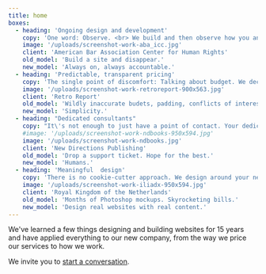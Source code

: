 ```yaml
---
title: home
boxes:
  - heading: 'Ongoing design and development'
    copy: 'One word: Observe. <br> We build and then observe how you and your audience use your site, iterating on our original design, seeking continuous improvement with real-world use.'
    image: '/uploads/screenshot-work-aba_icc.jpg'
    client: 'American Bar Association Center for Human Rights'
    old_model: 'Build a site and disappear.'
    new_model: 'Always on, always accountable.'
  - heading: 'Predictable, transparent pricing'
    copy: 'The single point of discomfort: Talking about budget. We decided to do away with it altogether. We post our prices and you can hire us for as long as you need, or scale our fee up or down as it suits you.'
    image: '/uploads/screenshot-work-retroreport-900x563.jpg'
    client: 'Retro Report'
    old_model: 'Wildly inaccurate budets, padding, conflicts of interest.'
    new_model: 'Simplicity.'
  - heading: "Dedicated consultants"
    copy: "It\'s not enough to just have a point of contact. Your dedicated consultant is the person who insures you have a voice."
    #image: '/uploads/screenshot-work-ndbooks-950x594.jpg'
    image: '/uploads/screenshot-work-ndbooks.jpg'
    client: 'New Directions Publishing'
    old_model: 'Drop a support ticket. Hope for the best.'
    new_model: 'Humans.'
  - heading: 'Meaningful  design'
    copy: 'There is no cookie-cutter approach. We design around your needs and your content. Lead with content and everything follows.'
    image: '/uploads/screenshot-work-iliadx-950x594.jpg'
    client: 'Royal Kingdom of the Netherlands'
    old_model: 'Months of Photoshop mockups. Skyrocketing bills.'
    new_model: 'Design real websites with real content.'
---
```


We've learned a few things designing and building websites for 15 years and have applied everything to our new company, from the way we price our services to how we work.

We invite you to [start a conversation](mailto:welcome@thenewdynamic.com).
